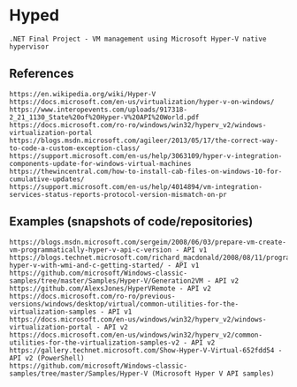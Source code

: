 # Hyped
	.NET Final Project - VM management using Microsoft Hyper-V native hypervisor


## References
	https://en.wikipedia.org/wiki/Hyper-V
	https://docs.microsoft.com/en-us/virtualization/hyper-v-on-windows/
	https://www.interopevents.com/uploads/917318-2_21_1130_State%20of%20Hyper-V%20API%20World.pdf
	https://docs.microsoft.com/ro-ro/windows/win32/hyperv_v2/windows-virtualization-portal
	https://blogs.msdn.microsoft.com/agileer/2013/05/17/the-correct-way-to-code-a-custom-exception-class/
	https://support.microsoft.com/en-us/help/3063109/hyper-v-integration-components-update-for-windows-virtual-machines
	https://thewincentral.com/how-to-install-cab-files-on-windows-10-for-cumulative-updates/
	https://support.microsoft.com/en-us/help/4014894/vm-integration-services-status-reports-protocol-version-mismatch-on-pr

## Examples (snapshots of code/repositories)
	https://blogs.msdn.microsoft.com/sergeim/2008/06/03/prepare-vm-create-vm-programmatically-hyper-v-api-c-version - API v1
	https://blogs.technet.microsoft.com/richard_macdonald/2008/08/11/programming-hyper-v-with-wmi-and-c-getting-started/ - API v1
	https://github.com/microsoft/Windows-classic-samples/tree/master/Samples/Hyper-V/Generation2VM - API v2
	https://github.com/AlexsJones/HyperVRemote - API v2
	https://docs.microsoft.com/ro-ro/previous-versions/windows/desktop/virtual/common-utilities-for-the-virtualization-samples - API v1
	https://docs.microsoft.com/en-us/windows/win32/hyperv_v2/windows-virtualization-portal - API v2
	https://docs.microsoft.com/en-us/windows/win32/hyperv_v2/common-utilities-for-the-virtualization-samples-v2 - API v2
	https://gallery.technet.microsoft.com/Show-Hyper-V-Virtual-652fdd54 - API v2 (PowerShell)
	https://github.com/microsoft/Windows-classic-samples/tree/master/Samples/Hyper-V (Microsoft Hyper V API samples)
